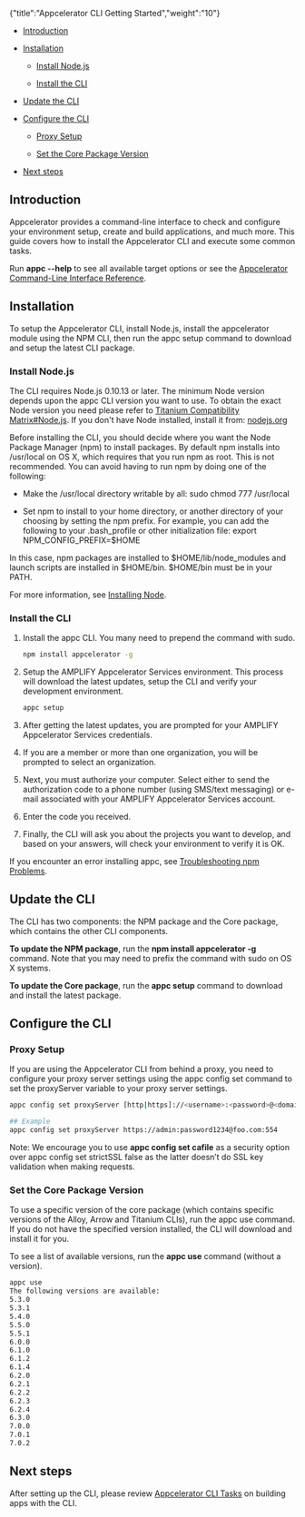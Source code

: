 {"title":"Appcelerator CLI Getting Started","weight":"10"}

* [Introduction](#introduction)

* [Installation](#installation)

    * [Install Node.js](#install-node.js)

    * [Install the CLI](#install-the-cli)

* [Update the CLI](#update-the-cli)

* [Configure the CLI](#configure-the-cli)

    * [Proxy Setup](#proxy-setup)

    * [Set the Core Package Version](#set-the-core-package-version)

* [Next steps](#next-steps)

## Introduction

Appcelerator provides a command-line interface to check and configure your environment setup, create and build applications, and much more. This guide covers how to install the Appcelerator CLI and execute some common tasks.

Run **appc --help** to see all available target options or see the [Appcelerator Command-Line Interface Reference](/docs/appc/Appcelerator_CLI/Appcelerator_CLI_How-tos/Appcelerator_Command-Line_Interface_Reference/).

## Installation

To setup the Appcelerator CLI, install Node.js, install the appcelerator module using the NPM CLI, then run the appc setup command to download and setup the latest CLI package.

### Install Node.js

The CLI requires Node.js 0.10.13 or later. The minimum Node version depends upon the appc CLI version you want to use. To obtain the exact Node version you need please refer to [Titanium Compatibility Matrix#Node.js](/docs/appc/Titanium_SDK/Titanium_SDK_Getting_Started/Installation_and_Configuration/Titanium_Compatibility_Matrix/#node.js). If you don't have Node installed, install it from: [nodejs.org](http://nodejs.org/)

Before installing the CLI, you should decide where you want the Node Package Manager (npm) to install packages. By default npm installs into /usr/local on OS X, which requires that you run npm as root. This is not recommended. You can avoid having to run npm by doing one of the following:

* Make the /usr/local directory writable by all: sudo chmod 777 /usr/local

* Set npm to install to your home directory, or another directory of your choosing by setting the npm prefix. For example, you can add the following to your .bash\_profile or other initialization file: export NPM\_CONFIG\_PREFIX=$HOME

In this case, npm packages are installed to $HOME/lib/node\_modules and launch scripts are installed in $HOME/bin. $HOME/bin must be in your PATH.

For more information, see [Installing Node](/docs/appc/Titanium_SDK/Titanium_SDK_Getting_Started/Prerequisites/Installing_Node/).

### Install the CLI

1. Install the appc CLI. You many need to prepend the command with sudo.

    ```bash
    npm install appcelerator -g
    ```

2. Setup the AMPLIFY Appcelerator Services environment. This process will download the latest updates, setup the CLI and verify your development environment.

    ```bash
    appc setup
    ```

3. After getting the latest updates, you are prompted for your AMPLIFY Appcelerator Services credentials.

4. If you are a member or more than one organization, you will be prompted to select an organization.

5. Next, you must authorize your computer. Select either to send the authorization code to a phone number (using SMS/text messaging) or e-mail associated with your AMPLIFY Appcelerator Services account.

6. Enter the code you received.

7. Finally, the CLI will ask you about the projects you want to develop, and based on your answers, will check your environment to verify it is OK.

If you encounter an error installing appc, see [Troubleshooting npm Problems](/docs/appc/Titanium_SDK/Titanium_SDK_Getting_Started/Prerequisites/Installing_Node/#issues-installing-npm-packages).

## Update the CLI

The CLI has two components: the NPM package and the Core package, which contains the other CLI components.

**To update the NPM package**, run the **npm install appcelerator -g** command. Note that you may need to prefix the command with sudo on OS X systems.

**To update the Core package**, run the **appc setup** command to download and install the latest package.

## Configure the CLI

### Proxy Setup

If you are using the Appcelerator CLI from behind a proxy, you need to configure your proxy server settings using the appc config set command to set the proxyServer variable to your proxy server settings.

```bash
appc config set proxyServer [http|https]://<username>:<password>@<domain>:<port_number>

## Example
appc config set proxyServer https://admin:password1234@foo.com:554
```

Note: We encourage you to use **appc config set cafile** as a security option over appc config set strictSSL false as the latter doesn’t do SSL key validation when making requests.

### Set the Core Package Version

To use a specific version of the core package (which contains specific versions of the Alloy, Arrow and Titanium CLIs), run the appc use <version> command. If you do not have the specified version installed, the CLI will download and install it for you.

To see a list of available versions, run the **appc use** command (without a version).

```bash
appc use
The following versions are available:
5.3.0
5.3.1
5.4.0
5.5.0
5.5.1
6.0.0
6.1.0
6.1.2
6.1.4
6.2.0
6.2.1
6.2.2
6.2.3
6.2.4
6.3.0
7.0.0
7.0.1
7.0.2
```

## Next steps

After setting up the CLI, please review [Appcelerator CLI Tasks](/docs/appc/Appcelerator_CLI/Appcelerator_CLI_How-tos/Appcelerator_CLI_Tasks/) on building apps with the CLI.
